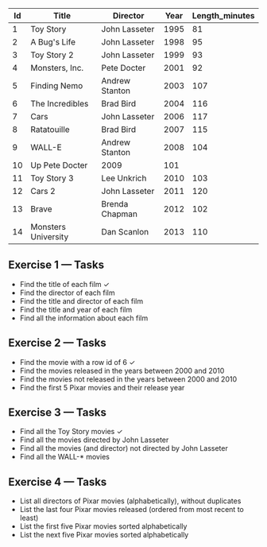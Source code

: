 | Id	| Title	 | Director	| Year	| Length_minutes |
| ------------- | ------------- | ------------- | ------------- | ------------- |
| 1	  |Toy Story	| John Lasseter	| 1995	| 81
| 2	| A Bug's Life	| John Lasseter	| 1998	| 95 
| 3	| Toy Story 2	| John Lasseter	| 1999	| 93
| 4	| Monsters, Inc.	| Pete Docter	| 2001	| 92
| 5	| Finding Nemo	| Andrew Stanton	| 2003	| 107
| 6	| The Incredibles	| Brad Bird	| 2004	| 116
| 7	| Cars	| John Lasseter	| 2006	| 117
| 8	| Ratatouille	| Brad Bird	| 2007	| 115
| 9	| WALL-E	| Andrew Stanton	| 2008	| 104
| 10	| Up	Pete Docter	| 2009	| 101
| 11	| Toy Story 3	| Lee Unkrich	| 2010	| 103
| 12	| Cars 2	| John Lasseter	| 2011	| 120
| 13	| Brave	| Brenda Chapman	| 2012	| 102
| 14	| Monsters University	| Dan Scanlon	| 2013	| 110



## Exercise 1 — Tasks
* Find the title of each film ✓
* Find the director of each film
* Find the title and director of each film
* Find the title and year of each film
* Find all the information about each film


## Exercise 2 — Tasks
* Find the movie with a row id of 6 ✓
* Find the movies released in the years between 2000 and 2010
* Find the movies not released in the years between 2000 and 2010
* Find the first 5 Pixar movies and their release year


## Exercise 3 — Tasks
* Find all the Toy Story movies ✓
* Find all the movies directed by John Lasseter
* Find all the movies (and director) not directed by John Lasseter
* Find all the WALL-* movies


## Exercise 4 — Tasks
* List all directors of Pixar movies (alphabetically), without duplicates
* List the last four Pixar movies released (ordered from most recent to least)
* List the first five Pixar movies sorted alphabetically
* List the next five Pixar movies sorted alphabetically
